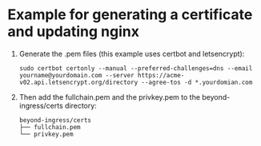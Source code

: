 # Example for generating a certificate and updating nginx

1.  Generate the .pem files (this example uses certbot and letsencrypt):
    ```
    sudo certbot certonly --manual --preferred-challenges=dns --email yourname@yourdomain.com --server https://acme-v02.api.letsencrypt.org/directory --agree-tos -d *.yourdomian.com
    ```
2.  Then add the fullchain.pem and the privkey.pem to the beyond-ingress/certs directory:
    ```
    beyond-ingress/certs
    ├── fullchain.pem
    └── privkey.pem
    ```
